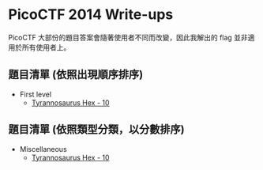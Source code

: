# PicoCTF 2014 Write-ups

PicoCTF 大部份的題目答案會隨著使用者不同而改變，因此我解出的 flag 並非適用於所有使用者上。

## 題目清單 (依照出現順序排序)

- First level
	- [Tyrannosaurus Hex - 10](10-tyrannosaurus-hex/README.md)

## 題目清單 (依照類型分類，以分數排序)

- Miscellaneous
	- [Tyrannosaurus Hex - 10](10-tyrannosaurus-hex/README.md)
